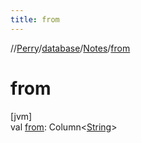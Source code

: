 ```yaml
---
title: from
---
```

//[Perry](../../../index.html)/[database](../index.html)/[Notes](index.html)/[from](from.html)



# from



[jvm]\
val [from](from.html): Column<[String](https://kotlinlang.org/api/latest/jvm/stdlib/kotlin/-string/index.html)>




